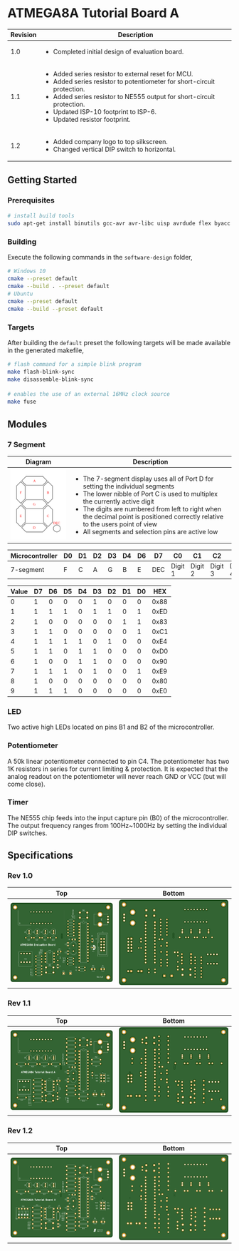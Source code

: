 # ATMEGA8A Tutorial Board A

| Revision | Description                                                                                                                                                                                                                                                                                                |
| -------- | ---------------------------------------------------------------------------------------------------------------------------------------------------------------------------------------------------------------------------------------------------------------------------------------------------------- |
| 1.0      | <ul><li>Completed initial design of evaluation board.</li></ul>                                                                                                                                                                                                                                            |
| 1.1      | <ul><li>Added series resistor to external reset for MCU.</li><li>Added series resistor to potentiometer for short-circuit protection.</li><li>Added series resistor to NE555 output for short-circuit protection.</li><li>Updated ISP-10 footprint to ISP-6.</li><li>Updated resistor footprint.</li></ul> |
| 1.2      | <ul><li>Added company logo to top silkscreen.</li><li>Changed vertical DIP switch to horizontal.</li></ul>                                                                                                                                                                                                 |

## Getting Started

### Prerequisites

```bash
# install build tools
sudo apt-get install binutils gcc-avr avr-libc uisp avrdude flex byacc bison
```

### Building

Execute the following commands in the `software-design` folder,

```bash
# Windows 10
cmake --preset default
cmake --build . --preset default
# Ubuntu
cmake --preset default
cmake --build --preset default
```

### Targets

After building the `default` preset the following targets will be made available in the generated makefile,

```bash
# flash command for a simple blink program
make flash-blink-sync
make disassemble-blink-sync

# enables the use of an external 16MHz clock source
make fuse
```

## Modules

### 7 Segment

| Diagram                                                         | Description                                                                                                                                                                                                                                                                                                                                                                    |
| --------------------------------------------------------------- | ------------------------------------------------------------------------------------------------------------------------------------------------------------------------------------------------------------------------------------------------------------------------------------------------------------------------------------------------------------------------------ |
| <img src="images/7-segment.svg"  height="auto" width="250px" /> | <ul><li>The 7-segment display uses all of Port D for setting the individual segments</li><li>The lower nibble of Port C is used to multiplex the currently active digit</li><li>The digits are numbered from left to right when the decimal point is positioned correctly relative to the users point of view</li><li>All segments and selection pins are active low</li></ul> |

| Microcontroller | D0  | D1  | D2  | D3  | D4  | D6  | D7  | C0      | C1      | C2      | C3      |
| --------------- | --- | --- | --- | --- | --- | --- | --- | ------- | ------- | ------- | ------- |
| 7-segment       | F   | C   | A   | G   | B   | E   | DEC | Digit 1 | Digit 2 | Digit 3 | Digit 4 |

| Value | D7  | D6  | D5  | D4  | D3  | D2  | D1  | D0  | HEX  |
| ----- | --- | --- | --- | --- | --- | --- | --- | --- | ---- |
| 0     | 1   | 0   | 0   | 0   | 1   | 0   | 0   | 0   | 0x88 |
| 1     | 1   | 1   | 1   | 0   | 1   | 1   | 0   | 1   | 0xED |
| 2     | 1   | 0   | 0   | 0   | 0   | 0   | 1   | 1   | 0x83 |
| 3     | 1   | 1   | 0   | 0   | 0   | 0   | 0   | 1   | 0xC1 |
| 4     | 1   | 1   | 1   | 1   | 0   | 1   | 0   | 0   | 0xE4 |
| 5     | 1   | 1   | 0   | 1   | 1   | 0   | 0   | 0   | 0xD0 |
| 6     | 1   | 0   | 0   | 1   | 1   | 0   | 0   | 0   | 0x90 |
| 7     | 1   | 1   | 1   | 0   | 1   | 0   | 0   | 1   | 0xE9 |
| 8     | 1   | 0   | 0   | 0   | 0   | 0   | 0   | 0   | 0x80 |
| 9     | 1   | 1   | 1   | 0   | 0   | 0   | 0   | 0   | 0xE0 |

### LED

Two active high LEDs located on pins B1 and B2 of the microcontroller.

### Potentiometer

A 50k linear potentiometer connected to pin C4. The potentiometer has two 1K resistors in series for current limiting & protection. It is expected that the analog readout on the potentiometer will never reach GND or VCC (but will come close).

### Timer

The NE555 chip feeds into the input capture pin (B0) of the microcontroller. The output frequency ranges from 100Hz~1000Hz by setting the individual DIP switches.

## Specifications

### Rev 1.0

| Top                                     | Bottom                                        |
| --------------------------------------- | --------------------------------------------- |
| ![Board Top Layer](images/R1.0/top.svg) | ![Board Bottom Layer](images/R1.0/bottom.svg) |

### Rev 1.1

| Top                                     | Bottom                                        |
| --------------------------------------- | --------------------------------------------- |
| ![Board Top Layer](images/R1.1/top.svg) | ![Board Bottom Layer](images/R1.1/bottom.svg) |

### Rev 1.2

| Top                                     | Bottom                                        |
| --------------------------------------- | --------------------------------------------- |
| ![Board Top Layer](images/R1.2/top.svg) | ![Board Bottom Layer](images/R1.2/bottom.svg) |
